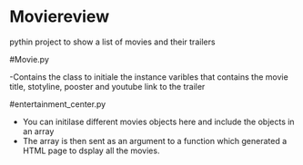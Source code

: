 # Moviereview
pythin project to show a list of movies and their trailers

#Movie.py

-Contains the class to initiale the instance varibles that contains the movie title, stotyline, pooster and youtube link to the trailer

#entertainment_center.py
- You can initilase different movies objects here and include the objects in an array 
- The array is then sent as an argument to a function which generated a HTML page to dsplay all the movies. 
